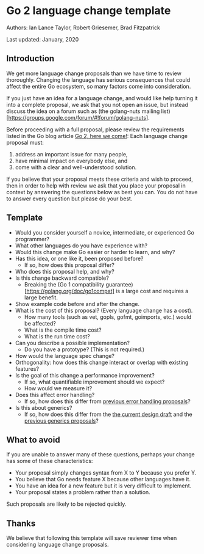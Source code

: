 # Go 2 language change template

Authors: Ian Lance Taylor, Robert Griesemer, Brad Fitzpatrick

Last updated: January, 2020

## Introduction

We get more language change proposals than we have time to review
thoroughly.
Changing the language has serious consequences that could affect the
entire Go ecosystem, so many factors come into consideration.

If you just have an idea for a language change, and would like help
turning it into a complete proposal, we ask that you not open an
issue, but instead discuss the idea on a forum such as (the
golang-nuts mailing
list)[https://groups.google.com/forum/#!forum/golang-nuts].

Before proceeding with a full proposal, please review the requirements
listed in the Go blog article [Go 2, here we
come!](https://blog.golang.org/go2-here-we-come): Each language change
proposal must:

1. address an important issue for many people,
1. have minimal impact on everybody else, and
1. come with a clear and well-understood solution.

If you believe that your proposal meets these criteria and wish to
proceed, then in order to help with review we ask that you place your
proposal in context by answering the questions below as best you can.
You do not have to answer every question but please do your best.

## Template

- Would you consider yourself a novice, intermediate, or experienced Go programmer?
- What other languages do you have experience with?
- Would this change make Go easier or harder to learn, and why?
- Has this idea, or one like it, been proposed before?
  - If so, how does this proposal differ?
- Who does this proposal help, and why?
- Is this change backward compatible?
  - Breaking the (Go 1 compatibility guarantee)[https://golang.org/doc/go1compat] is a large cost and requires a large benefit.
- Show example code before and after the change.
- What is the cost of this proposal? (Every language change has a cost).
  - How many tools (such as vet, gopls, gofmt, goimports, etc.) would be affected?
  - What is the compile time cost?
  - What is the run time cost?
- Can you describe a possible implementation?
  - Do you have a prototype? (This is not required.)
- How would the language spec change?
- Orthogonality: how does this change interact or overlap with existing features?
- Is the goal of this change a performance improvement?
  - If so, what quantifiable improvement should we expect?
  - How would we measure it?
- Does this affect error handling?
  - If so, how does this differ from [previous error handling proposals](https://github.com/golang/go/issues?utf8=%E2%9C%93&q=label%3Aerror-handling)?
- Is this about generics?
  - If so, how does this differ from the [the current design
    draft](https://go.googlesource.com/proposal/+/master/design/go2draft-contracts.md)
    and the [previous generics proposals](https://github.com/golang/go/issues?utf8=%E2%9C%93&q=label%3Agenerics)?

## What to avoid

If you are unable to answer many of these questions, perhaps your
change has some of these characteristics:

- Your proposal simply changes syntax from X to Y because you prefer Y.
- You believe that Go needs feature X because other languages have it.
- You have an idea for a new feature but it is very difficult to implement.
- Your proposal states a problem rather than a solution.

Such proposals are likely to be rejected quickly.

## Thanks

We believe that following this template will save reviewer time when
considering language change proposals.
